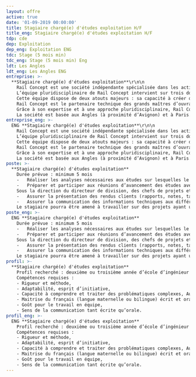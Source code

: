 ```yaml
---
layout: offre
active: true
date: '01-09-2019 00:00:00'
title: Stagiaire chargé(e) d'études exploitation H/F
title_eng: Stagiaire chargé(e) d'études exploitation H/F
tdp: cde
dep: Exploitation
dep_eng: Exploitation ENG
tdc: Stage (5 mois min)
tdc_eng: Stage (5 mois min) Eng
ldt: Les Angles
ldt_eng: Les Angles ENG
entreprise: >-
  **Stagiaire chargé(e) d'études exploitation**\r\n\n
    Rail Concept est une société indépendante spécialisée dans les activités d’études et de conseil liées à la création et l’aménagement d’infrastructures ferroviaires.\r\n\n
    L’équipe pluridisciplinaire de Rail Concept intervient sur trois domaines : les études d’infrastructures, les études d’exploitation/sécurité et les études économiques.\r\n\n
    Cette équipe dispose de deux atouts majeurs : sa capacité à créer des outils experts, puissants et innovants grâce à son département informatique et son approche collaborative orientée vers les besoins de ses clients.\r\n\n
    Rail Concept est le partenaire technique des grands maîtres d’ouvrages ferroviaires pour imaginer et concevoir avec eux l’avenir du ferroviaire (Etats, SNCF Réseau, AOT, …). Elle développe des solutions d’ingénierie réellement innovantes et des outils de modélisation qui permettent d’anticiper les répercussions de chaque décision.\r\n\n
    Grâce à son expertise et à une approche pluridisciplinaire, Rail Concept intervient à tous les stades de la conception des infrastructures ferroviaires : définition des besoins, prévision de trafic, optimisation des capacités d’infrastructure, amélioration des infrastructures ferroviaires y compris la création d’infrastructures nouvelles, évaluation du coût d’un projet (coûts d’investissement, coûts d’exploitation et coûts de maintenance), montages contractuels financiers et juridiques, pilotage de projets, gestion des coûts.\r\n\n
    La société est basée aux Angles (à proximité d’Avignon) et à Paris.
entreprise_eng: >-
  ENG **Stagiaire chargé(e) d'études exploitation**\r\n\n
    Rail Concept est une société indépendante spécialisée dans les activités d’études et de conseil liées à la création et l’aménagement d’infrastructures ferroviaires.\r\n\n
    L’équipe pluridisciplinaire de Rail Concept intervient sur trois domaines : les études d’infrastructures, les études d’exploitation/sécurité et les études économiques.\r\n\n
    Cette équipe dispose de deux atouts majeurs : sa capacité à créer des outils experts, puissants et innovants grâce à son département informatique et son approche collaborative orientée vers les besoins de ses clients.\r\n\n
    Rail Concept est le partenaire technique des grands maîtres d’ouvrages ferroviaires pour imaginer et concevoir avec eux l’avenir du ferroviaire (Etats, SNCF Réseau, AOT, …). Elle développe des solutions d’ingénierie réellement innovantes et des outils de modélisation qui permettent d’anticiper les répercussions de chaque décision.\r\n\n
    Grâce à son expertise et à une approche pluridisciplinaire, Rail Concept intervient à tous les stades de la conception des infrastructures ferroviaires : définition des besoins, prévision de trafic, optimisation des capacités d’infrastructure, amélioration des infrastructures ferroviaires y compris la création d’infrastructures nouvelles, évaluation du coût d’un projet (coûts d’investissement, coûts d’exploitation et coûts de maintenance), montages contractuels financiers et juridiques, pilotage de projets, gestion des coûts.\r\n\n
    La société est basée aux Angles (à proximité d’Avignon) et à Paris.
poste: >-
  **Stagiaire chargé(e) d'études exploitation**
    Durée prévue : minimum 5 mois
    -	Réaliser les analyses nécessaires aux études sur lesquelles le stagiaire sera impliquée en coordination avec chacun des chefs de projet. En début de stage, le stagiaire sera encadré et formé par les chefs de projet, l’objectif étant qu’il puisse gagner en autonomie au fur et mesure des études réalisées,
    -	Préparer et participer aux réunions d’avancement des études avec le maitre d’ouvrage.  
    Sous la direction du directeur de division, des chefs de projets et des ingénieurs :
    -	Assurer la présentation des rendus clients (rapports, notes, tableaux, schémas, comptes-rendus…) ;
    -	Assurer la communication des informations techniques aux différents intervenants du projet en accord avec le Directeur de Division ou le Chef de Projet.  
    Le stagiaire pourra être amené à travailler sur des projets ayant une composante socio- économique (prévision de trafic, étude de la demande, étude territoriale) ou infrastructure.
poste_eng: >-
  ENG **Stagiaire chargé(e) d'études exploitation**
    Durée prévue : minimum 5 mois
    -	Réaliser les analyses nécessaires aux études sur lesquelles le stagiaire sera impliquée en coordination avec chacun des chefs de projet. En début de stage, le stagiaire sera encadré et formé par les chefs de projet, l’objectif étant qu’il puisse gagner en autonomie au fur et mesure des études réalisées,
    -	Préparer et participer aux réunions d’avancement des études avec le maitre d’ouvrage.  
    Sous la direction du directeur de division, des chefs de projets et des ingénieurs :
    -	Assurer la présentation des rendus clients (rapports, notes, tableaux, schémas, comptes-rendus…) ;
    -	Assurer la communication des informations techniques aux différents intervenants du projet en accord avec le Directeur de Division ou le Chef de Projet.  
    Le stagiaire pourra être amené à travailler sur des projets ayant une composante socio- économique (prévision de trafic, étude de la demande, étude territoriale) ou infrastructure.
profil: >-
  **Stagiaire chargé(e) d'études exploitation**
    Profil recherché : deuxième ou troisième année d’école d’ingénieur ou équivalent
    Compétences requises :
    - Rigueur et méthode,
    - Adaptabilité, esprit d’initiative,
    - Capacité à comprendre et traiter des problématiques complexes, Autonomie,
    - Maitrise du français (langue maternelle ou bilingue) écrit et oral,
    - Goût pour le travail en équipe,
    - Sens de la communication tant écrite qu’orale.
profil_eng: >-
  ENG **Stagiaire chargé(e) d'études exploitation**
    Profil recherché : deuxième ou troisième année d’école d’ingénieur ou équivalent
    Compétences requises :
    - Rigueur et méthode,
    - Adaptabilité, esprit d’initiative,
    - Capacité à comprendre et traiter des problématiques complexes, Autonomie,
    - Maitrise du français (langue maternelle ou bilingue) écrit et oral,
    - Goût pour le travail en équipe,
    - Sens de la communication tant écrite qu’orale.
---
```



